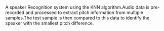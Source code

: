 A speaker Recognition system using the KNN algorithm.Audio data is pre-recorded and processed to extract pitch information from multiple samples.The test sample is then compared to this data to identify the speaker with the smallest pitch difference.
